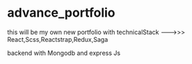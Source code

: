 # advance_portfolio
this will be my own new portfolio  with technicalStack --->>> React,Scss,Reactstrap,Redux,Saga 

backend with Mongodb and express Js

